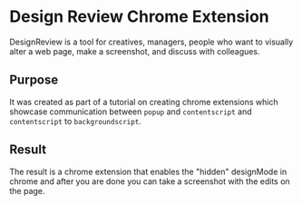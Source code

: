 # Design Review Chrome Extension
DesignReview is a tool for creatives, managers, people who want to visually alter a web page, make a screenshot, and discuss with colleagues.

## Purpose
It was created as part of a tutorial on creating chrome extensions which showcase communication between `popup` and `contentscript` and `contentscript` to `backgroundscript`. 

## Result

The result is a chrome extension that enables the "hidden" designMode in chrome and after you are done you can take a screenshot with the edits on the page.
